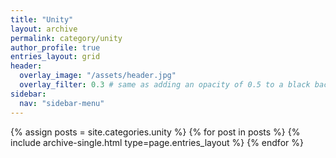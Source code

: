 ```yaml
---
title: "Unity"
layout: archive
permalink: category/unity
author_profile: true
entries_layout: grid
header:
  overlay_image: "/assets/header.jpg"
  overlay_filter: 0.3 # same as adding an opacity of 0.5 to a black background
sidebar:
  nav: "sidebar-menu"
---
```


{% assign posts = site.categories.unity %}
{% for post in posts %} {% include archive-single.html type=page.entries_layout %} {% endfor %}